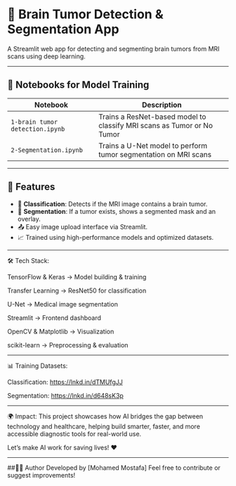 # 🧠 Brain Tumor Detection & Segmentation App

A Streamlit web app for detecting and segmenting brain tumors from MRI scans using deep learning.

---

## 🔬 Notebooks for Model Training

| Notebook | Description |
|----------|-------------|
| `1-brain tumor detection.ipynb` | Trains a ResNet-based model to classify MRI scans as Tumor or No Tumor |
| `2-Segmentation.ipynb`   | Trains a U-Net model to perform tumor segmentation on MRI scans |

---

## 🎯 Features

- 🧠 **Classification**: Detects if the MRI image contains a brain tumor.
- 🎨 **Segmentation**: If a tumor exists, shows a segmented mask and an overlay.
- 📤 Easy image upload interface via Streamlit.
- 📈 Trained using high-performance models and optimized datasets.

---

🛠️ Tech Stack:

TensorFlow & Keras → Model building & training

Transfer Learning → ResNet50 for classification

U-Net → Medical image segmentation

Streamlit → Frontend dashboard

OpenCV & Matplotlib → Visualization

scikit-learn → Preprocessing & evaluation

---

📊 Training Datasets:

Classification: https://lnkd.in/dTMUfgJJ

Segmentation: https://lnkd.in/d648sK3p

---
🌍 Impact:
This project showcases how AI bridges the gap between technology and healthcare, helping build smarter, faster, and more accessible diagnostic tools for real-world use.

Let’s make AI work for saving lives! ❤️

---

##👨‍💻 Author
Developed by [Mohamed Mostafa]
Feel free to contribute or suggest improvements!
